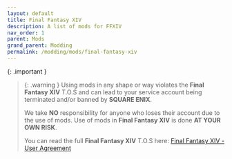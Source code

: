 ```yaml
---
layout: default
title: Final Fantasy XIV
description: A list of mods for FFXIV
nav_order: 1
parent: Mods
grand_parent: Modding
permalink: /modding/mods/final-fantasy-xiv
---
```


{: .important }
> {: .warning }
> Using mods in any shape or way violates the **Final Fantasy XIV** T.O.S and can lead to your service account being terminated and/or banned by **SQUARE ENIX**.
>
> We take **NO** responsibility for anyone who loses their account due to the use of mods. Use of mods in **Final Fantasy XIV** is done **AT YOUR OWN RISK**.
>
> You can read the full **Final Fantasy XIV** T.O.S here: [Final Fantasy XIV - User Agreement][USER_AGREEMENT]


[USER_AGREEMENT]: https://support.na.square-enix.com/rule.php?id=5382&la=1&tag=users_en